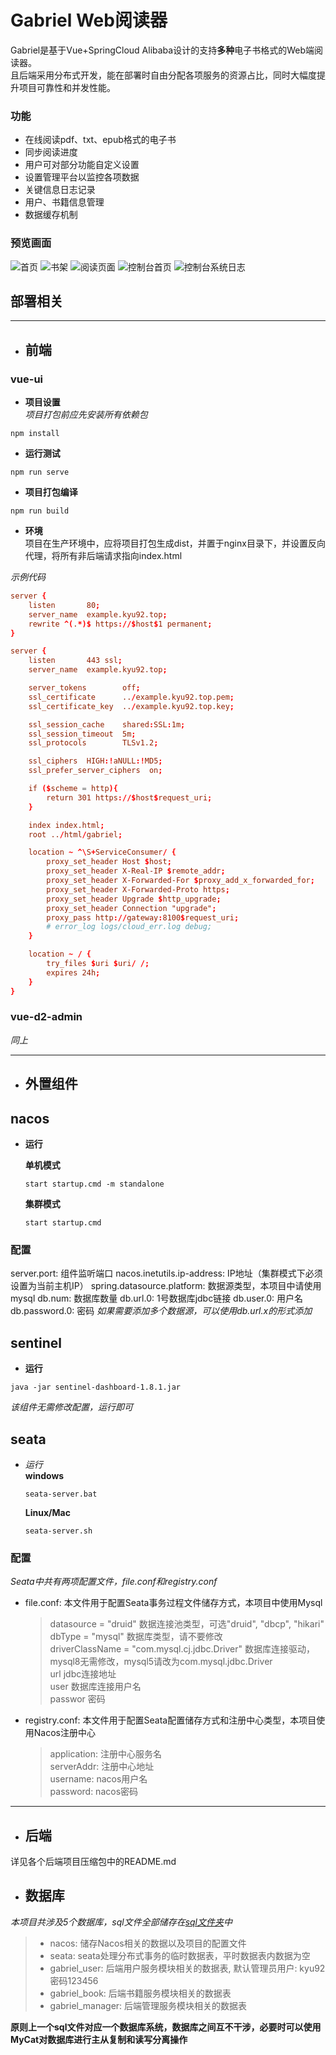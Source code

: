 # Gabriel Web阅读器

Gabriel是基于Vue+SpringCloud Alibaba设计的支持**多种**电子书格式的Web端阅读器。  
且后端采用分布式开发，能在部署时自由分配各项服务的资源占比，同时大幅度提升项目可靠性和并发性能。

### 功能

* 在线阅读pdf、txt、epub格式的电子书
* 同步阅读进度
* 用户可对部分功能自定义设置
* 设置管理平台以监控各项数据
* 关键信息日志记录
* 用户、书籍信息管理
* 数据缓存机制

### 预览画面
![首页](./images/首页.jpg)
![书架](./images/书架.jpg)
![阅读页面](./images/阅读页面.jpg)
![控制台首页](./images/控制台首页.jpg)
![控制台系统日志](./images/控制台系统日志.jpg)


## 部署相关
***
* ## 前端
### vue-ui
* **项目设置**  
*项目打包前应先安装所有依赖包*
```
npm install
```

* **运行测试**
```
npm run serve
```


* **项目打包编译**
```
npm run build
```
 
* **环境**  
项目在生产环境中，应将项目打包生成dist，并置于nginx目录下，并设置反向代理，将所有非后端请求指向index.html  

*示例代码*
```conf
server {
    listen       80;
    server_name  example.kyu92.top;
    rewrite ^(.*)$ https://$host$1 permanent;
}

server {
    listen       443 ssl;
    server_name  example.kyu92.top;

    server_tokens        off;
    ssl_certificate      ../example.kyu92.top.pem;
    ssl_certificate_key  ../example.kyu92.top.key;

    ssl_session_cache    shared:SSL:1m;
    ssl_session_timeout  5m;
    ssl_protocols        TLSv1.2;

    ssl_ciphers  HIGH:!aNULL:!MD5;
    ssl_prefer_server_ciphers  on;

    if ($scheme = http){
        return 301 https://$host$request_uri;
    }

    index index.html;
    root ../html/gabriel;

    location ~ ^\S+ServiceConsumer/ {
        proxy_set_header Host $host;
        proxy_set_header X-Real-IP $remote_addr;
        proxy_set_header X-Forwarded-For $proxy_add_x_forwarded_for;
        proxy_set_header X-Forwarded-Proto https;
        proxy_set_header Upgrade $http_upgrade;
        proxy_set_header Connection "upgrade";
        proxy_pass http://gateway:8100$request_uri;
        # error_log logs/cloud_err.log debug;
    }

    location ~ / {
        try_files $uri $uri/ /;
        expires 24h;
    }
}
```

### vue-d2-admin
*同上*
***

* ## 外置组件
## nacos
* **运行**     
    
    **单机模式**
    ```shell
    start startup.cmd -m standalone
    ```
    **集群模式**
    ```shell
    start startup.cmd
    ```
  
### 配置
server.port: 组件监听端口
nacos.inetutils.ip-address: IP地址（集群模式下必须设置为当前主机IP）
spring.datasource.platform: 数据源类型，本项目中请使用mysql
db.num: 数据库数量
db.url.0: 1号数据库jdbc链接
db.user.0: 用户名
db.password.0: 密码
*如果需要添加多个数据源，可以使用db.url.x的形式添加*

## sentinel
* **运行**
```shell
java -jar sentinel-dashboard-1.8.1.jar
```
*该组件无需修改配置，运行即可*

## seata

* *运行*  
  **windows**
  ```shell
  seata-server.bat
  ```
  **Linux/Mac**  
  ```shell
  seata-server.sh
  ```
  
### 配置
  *Seata中共有两项配置文件，file.conf和registry.conf*
  * file.conf: 本文件用于配置Seata事务过程文件储存方式，本项目中使用Mysql
    > datasource = "druid" 数据连接池类型，可选"druid", "dbcp", "hikari"  
    > dbType = "mysql" 数据库类型，请不要修改  
    > driverClassName = "com.mysql.cj.jdbc.Driver" 数据库连接驱动，mysql8无需修改，mysql5请改为com.mysql.jdbc.Driver  
    > url jdbc连接地址  
    > user 数据库连接用户名  
    > passwor 密码  
  * registry.conf: 本文件用于配置Seata配置储存方式和注册中心类型，本项目使用Nacos注册中心
    > application: 注册中心服务名  
    > serverAddr: 注册中心地址  
    > username: nacos用户名  
    > password: nacos密码
***
* ## 后端
详见各个后端项目压缩包中的README.md

* ## 数据库

*本项目共涉及5个数据库，sql文件全部储存在[sql文件夹](./sql)中*
  > * nacos: 储存Nacos相关的数据以及项目的配置文件
  > * seata: seata处理分布式事务的临时数据表，平时数据表内数据为空
  > * gabriel_user: 后端用户服务模块相关的数据表, 默认管理员用户: kyu92 密码123456
  > * gabriel_book: 后端书籍服务模块相关的数据表
  > * gabriel_manager: 后端管理服务模块相关的数据表

**原则上一个sql文件对应一个数据库系统，数据库之间互不干涉，必要时可以使用MyCat对数据库进行主从复制和读写分离操作**